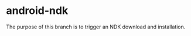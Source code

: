 android-ndk
===========

The purpose of this branch is to trigger an NDK download and installation.

